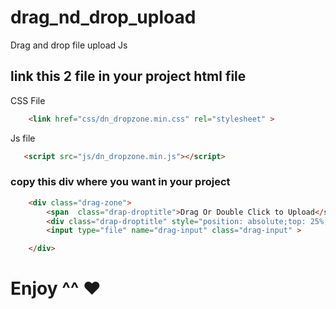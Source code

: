 # drag_nd_drop_upload
Drag and drop file upload Js

## link this 2 file in your project html file 
CSS File
```html
    <link href="css/dn_dropzone.min.css" rel="stylesheet" >
```
Js file

```html
   <script src="js/dn_dropzone.min.js"></script>
```

### copy this div where you want in your project 

```html
    <div class="drag-zone">
        <span  class="drap-droptitle">Drag Or Double Click to Upload</span>
        <div class="drap-droptitle" style="position: absolute;top: 25%;font-size: 40px;"><span class="fas fa-file-archive" > </span></div>
        <input type="file" name="drag-input" class="drag-input" >

    </div>

```


# Enjoy ^^ ♥